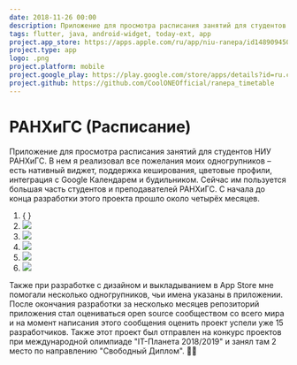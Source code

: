 ```yaml
---
date: 2018-11-26 00:00
description: Приложение для просмотра расписания занятий для студентов НИУ РАНХиГС. В нем я реализовал все пожелания моих одногрупников – есть нативный виджет, поддержка кеширования, цветовые профили, интеграция с Google Календарем и будильником. Сейчас им пользуется большая часть студентов и преподавателей РАНХиГС.
tags: flutter, java, android-widget, today-ext, app
project.app_store: https://apps.apple.com/ru/app/niu-ranepa/id1489094504
project.type: app
logo: .png
project.platform: mobile
project.google_play: https://play.google.com/store/apps/details?id=ru.coolone.ranepatimetable
project.github: https://github.com/CoolONEOfficial/ranepa_timetable
---
```

# РАНХиГС (Расписание)

Приложение для просмотра расписания занятий для студентов НИУ РАНХиГС. В нем я реализовал все пожелания моих одногрупников – есть нативный виджет, поддержка кеширования, цветовые профили, интеграция с Google Календарем и будильником. Сейчас им пользуется большая часть студентов и преподавателей РАНХиГС.
С начала до конца разработки этого проекта прошло около четырёх месяцев.


1. { }
2. ![ ](/img/projects/ranepa-timetable/2_400x400.jpg)
3. ![ ](/img/projects/ranepa-timetable/4_400x400.jpg)
4. ![ ](/img/projects/ranepa-timetable/1_400x400.jpg)
5. ![ ](/img/projects/ranepa-timetable/3_400x400.jpg)
6. ![ ](/img/projects/ranepa-timetable/5_400x400.jpg)


 Также при разработке с дизайном и выкладыванием в App Store мне помогали несколько одногрупников, чьи имена указаны в приложении. После окончания разработки за несколько месяцев репозиторий приложения стал оцениваться open source сообществом со всего мира и на момент написания этого сообщения оценить проект успели уже 15 разработчиков.
Также этот проект был отправлен на конкурс проектов при международной олимпиаде "IT-Планета 2018/2019" и занял там 2 место по направлению "Свободный Диплом". 🎉😁